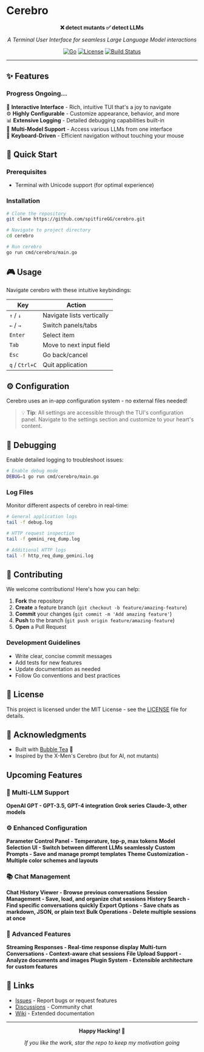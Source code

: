 # Cerebro

<div align="center">

**❌ detect mutants ✅ detect LLMs**

*A Terminal User Interface for seamless Large Language Model interactions*

[![Go](https://img.shields.io/badge/Go-1.21+-00ADD8?style=flat&logo=go)](https://golang.org/)
[![License](https://img.shields.io/badge/License-MIT-blue.svg)](LICENSE)
[![Build Status](https://img.shields.io/badge/Build-Passing-brightgreen.svg)]()

</div>

---

## ✨ Features

### Progress Ongoing...

🎨 **Interactive Interface** - Rich, intuitive TUI that's a joy to navigate  
⚙️ **Highly Configurable** - Customize appearance, behavior, and more  
📊 **Extensive Logging** - Detailed debugging capabilities built-in  
🚀 **Multi-Model Support** - Access various LLMs from one interface  
🎯 **Keyboard-Driven** - Efficient navigation without touching your mouse  

## 🚀 Quick Start

### Prerequisites
- Terminal with Unicode support (for optimal experience)

### Installation

```bash
# Clone the repository
git clone https://github.com/spitfireGG/cerebro.git

# Navigate to project directory
cd cerebro

# Run cerebro
go run cmd/cerebro/main.go
```

## 🎮 Usage

Navigate cerebro with these intuitive keybindings:

| Key | Action |
|-----|--------|
| `↑` / `↓` | Navigate lists vertically |
| `←` / `→` | Switch panels/tabs |
| `Enter` | Select item |
| `Tab` | Move to next input field |
| `Esc` | Go back/cancel |
| `q` / `Ctrl+C` | Quit application |

## ⚙️ Configuration

Cerebro uses an in-app configuration system - no external files needed!

> 💡 **Tip**: All settings are accessible through the TUI's configuration panel. Navigate to the settings section and customize to your heart's content.

## 🐛 Debugging

Enable detailed logging to troubleshoot issues:

```bash
# Enable debug mode
DEBUG=1 go run cmd/cerebro/main.go
```

### Log Files

Monitor different aspects of cerebro in real-time:

```bash
# General application logs
tail -f debug.log

# HTTP request inspection
tail -f gemini_req_dump.log

# Additional HTTP logs
tail -f http_req_dump_gemini.log
```

## 🤝 Contributing

We welcome contributions! Here's how you can help:

1. **Fork** the repository
2. **Create** a feature branch (`git checkout -b feature/amazing-feature`)
3. **Commit** your changes (`git commit -m 'Add amazing feature'`)
4. **Push** to the branch (`git push origin feature/amazing-feature`)
5. **Open** a Pull Request

### Development Guidelines

- Write clear, concise commit messages
- Add tests for new features
- Update documentation as needed
- Follow Go conventions and best practices

## 📄 License

This project is licensed under the MIT License - see the [LICENSE](LICENSE) file for details.

## 🙏 Acknowledgments

- Built with [Bubble Tea](https://github.com/charmbracelet/bubbletea) 🫧
- Inspired by the X-Men's Cerebro (but for AI, not mutants)

## Upcoming Features
### 🤖 Multi-LLM Support

**OpenAI GPT - GPT-3.5, GPT-4 integration**
**Grok series**
**Claude-3, other models**

### ⚙️ Enhanced Configuration

**Parameter Control Panel - Temperature, top-p, max tokens**
**Model Selection UI - Switch between different LLMs seamlessly**
**Custom Prompts - Save and manage prompt templates**
**Theme Customization - Multiple color schemes and layouts**

### 📚 Chat Management

**Chat History Viewer - Browse previous conversations**
**Session Management - Save, load, and organize chat sessions**
**History Search - Find specific conversations quickly**
**Export Options - Save chats as markdown, JSON, or plain text**
**Bulk Operations - Delete multiple sessions at once**

### 🔧 Advanced Features

**Streaming Responses - Real-time response display**
**Multi-turn Conversations - Context-aware chat sessions**
**File Upload Support - Analyze documents and images**
**Plugin System - Extensible architecture for custom features**


## 🔗 Links

- [Issues](https://github.com/spitfireGG/cerebro/issues) - Report bugs or request features
- [Discussions](https://github.com/spitfireGG/cerebro/discussions) - Community chat
- [Wiki](https://github.com/spitfireGG/cerebro/wiki) - Extended documentation

---

<div align="center">

**Happy Hacking! 🎉**

*If you like the work, star the repo to keep my motivation going*

</div>
